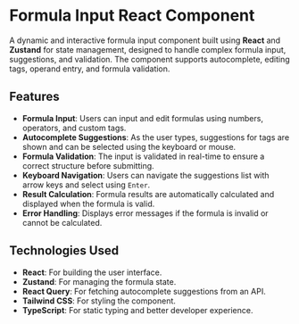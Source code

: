 # Formula Input React Component

A dynamic and interactive formula input component built using **React** and **Zustand** for state management, designed to handle complex formula input, suggestions, and validation. The component supports autocomplete, editing tags, operand entry, and formula validation.

## Features

- **Formula Input**: Users can input and edit formulas using numbers, operators, and custom tags.
- **Autocomplete Suggestions**: As the user types, suggestions for tags are shown and can be selected using the keyboard or mouse.
- **Formula Validation**: The input is validated in real-time to ensure a correct structure before submitting.
- **Keyboard Navigation**: Users can navigate the suggestions list with arrow keys and select using `Enter`.
- **Result Calculation**: Formula results are automatically calculated and displayed when the formula is valid.
- **Error Handling**: Displays error messages if the formula is invalid or cannot be calculated.

## Technologies Used

- **React**: For building the user interface.
- **Zustand**: For managing the formula state.
- **React Query**: For fetching autocomplete suggestions from an API.
- **Tailwind CSS**: For styling the component.
- **TypeScript**: For static typing and better developer experience.

